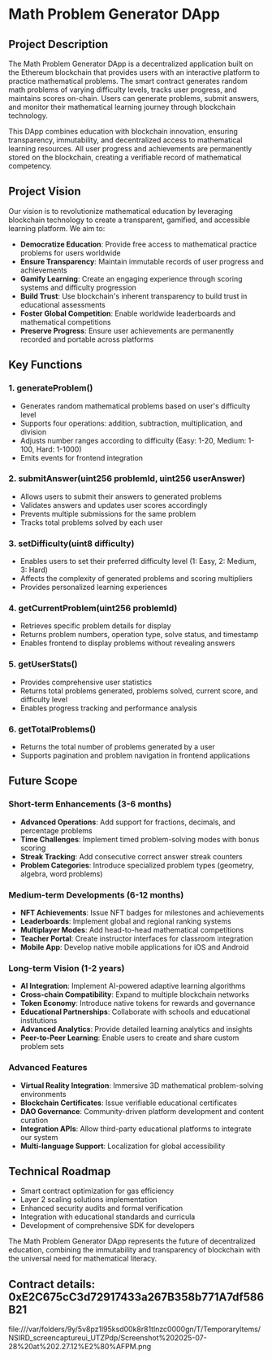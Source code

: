 # Math Problem Generator DApp

## Project Description

The Math Problem Generator DApp is a decentralized application built on the Ethereum blockchain that provides users with an interactive platform to practice mathematical problems. The smart contract generates random math problems of varying difficulty levels, tracks user progress, and maintains scores on-chain. Users can generate problems, submit answers, and monitor their mathematical learning journey through blockchain technology.

This DApp combines education with blockchain innovation, ensuring transparency, immutability, and decentralized access to mathematical learning resources. All user progress and achievements are permanently stored on the blockchain, creating a verifiable record of mathematical competency.

## Project Vision

Our vision is to revolutionize mathematical education by leveraging blockchain technology to create a transparent, gamified, and accessible learning platform. We aim to:

- **Democratize Education**: Provide free access to mathematical practice problems for users worldwide
- **Ensure Transparency**: Maintain immutable records of user progress and achievements
- **Gamify Learning**: Create an engaging experience through scoring systems and difficulty progression
- **Build Trust**: Use blockchain's inherent transparency to build trust in educational assessments
- **Foster Global Competition**: Enable worldwide leaderboards and mathematical competitions
- **Preserve Progress**: Ensure user achievements are permanently recorded and portable across platforms

## Key Functions

### 1. **generateProblem()**
- Generates random mathematical problems based on user's difficulty level
- Supports four operations: addition, subtraction, multiplication, and division
- Adjusts number ranges according to difficulty (Easy: 1-20, Medium: 1-100, Hard: 1-1000)
- Emits events for frontend integration

### 2. **submitAnswer(uint256 problemId, uint256 userAnswer)**
- Allows users to submit their answers to generated problems
- Validates answers and updates user scores accordingly
- Prevents multiple submissions for the same problem
- Tracks total problems solved by each user

### 3. **setDifficulty(uint8 difficulty)**
- Enables users to set their preferred difficulty level (1: Easy, 2: Medium, 3: Hard)
- Affects the complexity of generated problems and scoring multipliers
- Provides personalized learning experiences

### 4. **getCurrentProblem(uint256 problemId)**
- Retrieves specific problem details for display
- Returns problem numbers, operation type, solve status, and timestamp
- Enables frontend to display problems without revealing answers

### 5. **getUserStats()**
- Provides comprehensive user statistics
- Returns total problems generated, problems solved, current score, and difficulty level
- Enables progress tracking and performance analysis

### 6. **getTotalProblems()**
- Returns the total number of problems generated by a user
- Supports pagination and problem navigation in frontend applications

## Future Scope

### Short-term Enhancements (3-6 months)
- **Advanced Operations**: Add support for fractions, decimals, and percentage problems
- **Time Challenges**: Implement timed problem-solving modes with bonus scoring
- **Streak Tracking**: Add consecutive correct answer streak counters
- **Problem Categories**: Introduce specialized problem types (geometry, algebra, word problems)

### Medium-term Developments (6-12 months)
- **NFT Achievements**: Issue NFT badges for milestones and achievements
- **Leaderboards**: Implement global and regional ranking systems
- **Multiplayer Modes**: Add head-to-head mathematical competitions
- **Teacher Portal**: Create instructor interfaces for classroom integration
- **Mobile App**: Develop native mobile applications for iOS and Android

### Long-term Vision (1-2 years)
- **AI Integration**: Implement AI-powered adaptive learning algorithms
- **Cross-chain Compatibility**: Expand to multiple blockchain networks
- **Token Economy**: Introduce native tokens for rewards and governance
- **Educational Partnerships**: Collaborate with schools and educational institutions
- **Advanced Analytics**: Provide detailed learning analytics and insights
- **Peer-to-Peer Learning**: Enable users to create and share custom problem sets

### Advanced Features
- **Virtual Reality Integration**: Immersive 3D mathematical problem-solving environments
- **Blockchain Certificates**: Issue verifiable educational certificates
- **DAO Governance**: Community-driven platform development and content curation
- **Integration APIs**: Allow third-party educational platforms to integrate our system
- **Multi-language Support**: Localization for global accessibility

## Technical Roadmap
- Smart contract optimization for gas efficiency
- Layer 2 scaling solutions implementation
- Enhanced security audits and formal verification
- Integration with educational standards and curricula
- Development of comprehensive SDK for developers

The Math Problem Generator DApp represents the future of decentralized education, combining the immutability and transparency of blockchain with the universal need for mathematical literacy.


## Contract details:  0xE2C675cC3d72917433a267B358b771A7df586B21

file:///var/folders/9y/5v8pz1l95ksd00k8r81tlnzc0000gn/T/TemporaryItems/NSIRD_screencaptureui_UTZPdp/Screenshot%202025-07-28%20at%202.27.12%E2%80%AFPM.png
